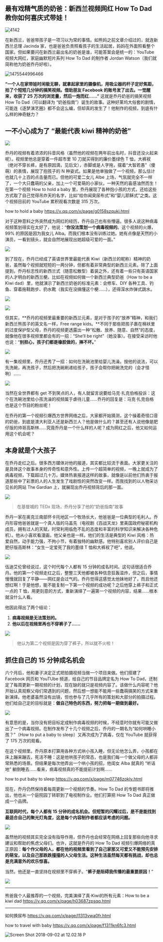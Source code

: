 ## 最有戏精气质的奶爸：新西兰视频网红 How To Dad 教你如何喜庆式带娃！

![4142](https://i.imgur.com/3v2F6ua.jpg)

在新西兰，爸爸带孩子是一项习以为常的事情。如熊妈之前文章介绍过的，就连新西兰总理 Jacinda 家，也是爸爸负责照看孩子的生活起居，妈妈在外面照看整个国家。但如果要问在新西兰最出名的奶爸是谁，可能答案会是统一的：YouTube 视频大网红，家庭幽默短片系列 How To Dad 的制作者 Jordan Watson（我们就简称他为奶爸乔丹好啦）。

![1475544996466](https://i.imgur.com/5NWhDLp.jpg)


**“一个人在家带娃时闲极无聊，就拿起家里的摄像机，用吸尘器的杆子定好焦距，拍了个短短几分钟的搞笑视频。借助朋友 Facebook 的账号发了出去。一觉醒来，收获了 25 万次的浏览量，然后一炮而红……”** 这就是乔丹奶爸的搞笑视频 How To Dad（可以翻译为 “奶爸指南”）诞生的故事。这种好莱坞大俗套的剧情，可能连《逐梦演艺圈》都不会这么编，但却真的发生了！他制作的视频，到底有什么样的神奇魅力？

## 一不小心成为了 “最能代表 kiwi 精神的奶爸”

![](https://i.imgur.com/fLjj7eQ.jpg)

乔丹的视频有着浓浓的抖音风格（虽然他的视频在两年前出名时，抖音还没火起来呢）。视频里他总是穿着一件超市里 10 刀就买得到的廉价墨绿色 T 恤，大裤衩（绝对不穿长裤，是有原因滴，见后文），赤脚或是人字拖，摆着“大智若愚”（傻萌）的表情，展现了抱孩子的 N 种姿式。如果是他单独做了一个视频，那么估计也就几十上百的点击量而已。但他的可爱二女儿 Albe 上场，气氛就完全不一样了，一个大只蠢萌的父亲，加上一个可爱萌的小家伙，一种天然的喜感油然而生！在第一个视频 How to hold a baby 里，乔丹展现了各种抱小孩的方式，还给这些方式取了自己觉得吊炸天的名字，比如“给你闻臭尿布式”和“婴儿耶稣式”之类。这个视频目前的 YouTube 累积观看次数是 315 万次。

how to hold a baby
https://v.qq.com/x/page/g0158szquki.html

对于这种意料之外突然成为网红的经历，乔丹自己也有些懵逼。很多人说这种病毒视频策划得实在太好了，他说：“**你没法策划一个病毒视频的**。这个视频的火爆，99% 的原因是因为我女儿 Alba。而我们根本没有训练过她。她有点像是天然的小演员，一看到镜头，就会自然地展现出她超级可爱的一面。”

![](https://i.imgur.com/j7kEP5O.jpg)


到了现在，乔丹已经成了英语世界里最能代表 Kiwi（新西兰的昵称）精神的奶爸，虽然每个视频就短短的一两分钟，但都有着非常典型的新西兰元素。除了上面提到，乔丹标志性的新西兰式（随意松散型）着装之外，还有着一些只有英语国家的人才明白的新西兰梗。比如在视频如何做一个新西兰典型奶爸（How to be a Kiwi dad）里，他就演示了新西兰奶爸的标准元素：会修车、DIY 各种工具、钓鱼、穿着拖鞋跑步、扔水靴（我实在没搞懂这个梗……），还得深水炸弹式跳水。

![](https://i.imgur.com/YwJ7clE.jpg)

![](https://i.imgur.com/C5cbATs.jpg)


但其实，**乔丹的视频里最重要的新西兰元素，是对于孩子的“放养”精神，和我们新西兰熊孩子的英文名一样，Free range kids。**不同于那些把孩子裹在棉袄里的过度保护型父母，乔丹的视频更透露出一种“松散、放养、随意、自然”的态度，就像他在很多视频里都会有的一招：“She’ll be right”（她没事）。在接受采访时他也说：“**别担心，孩子们都是橡胶做的，摔不坏。**”

![](https://i.imgur.com/hutB71I.jpg)


有一集视频里，乔丹还秀了一招：如何在洗碗池里给婴儿洗澡。按他的说法，可以先洗碗，再洗孩子，然后把洗碗刷递给孩子，孩子会帮你把碗洗完的（会才怪咧）……

![](https://i.imgur.com/ulxrTJI.jpg)


当然在全世界都有 get 不到笑点的人，有人就留言说要给马克·扎克伯格投诉：这个在洗碗池里给小孩洗澡的视频属于虐待儿童……乔丹的回复是：马克·扎克伯格也是这个节目的粉丝呢！

在乔丹的第一个视频引爆西方世界网络之后，大家都开始猜测，这个操着奇怪口音的奶爸，到底是澳大利亚人还是新西兰人？他是做什么的？甚至还有人说他像是肥仔版的帅哥高斯林……究竟乔丹是一个什么样的人呢？成为网红之后，他又如何运用这个机会呢？

## 本身就是个大孩子

在乔丹走红之后。很多西方媒体对他的报道，其实都比较流于表面。大家更关注的是具体这个故事本身的传奇性和意外性。上传一个超简单的视频，一晚上就成为了病毒视频，下载超过几十万。媒体热衷报道这样的故事，就像是以前他们热衷于报道那些中了彩票的人的人生发生了戏剧性的突然改变一样。而我找到的以人物采访见长的网站 The Gardian 上，就展现出乔丹视频背后的那一面。

![](https://i.imgur.com/A2p9V1P.jpg)

> 在基督城的 TEDx 现场，乔丹分享了他的“奶爸指南”故事

乔丹一家在奥克兰南部怀卡托地区一个牧场长大，他爸爸是一位典型的毛利人。乔丹形容他爸爸就是一个真人版的马盖先（电视剧《百战天龙》里美国政府秘密机构成员，拥有过人的天赋，时常利用临危不乱的态度和丰富的科学知识来解决各种危机）。他从小喜欢看漫画，他父亲也是一样。他们的生活是典型的 Kiwi 风格：热爱自然，动手能力强，不拘小节，有着独特的幽默感。他特别喜欢别人评价自己是肥仔版高斯林：“女生一定爱死了我的墨绿 T 恤和大裤衩了吧”，他说。

![](https://i.imgur.com/J1dTRxy.jpg)

伍迪艾伦曾经说过，这个时代每个人都有 15 分钟的成名时间。这句话很适合乔丹。他的第一个视频走红之后，整整三天他都被各种信息狂轰滥炸，但之后，事情慢慢就回复了平静——网红是会过气的。乔丹觉得这感觉太他妹地好了，而且他还想红啊！于是他想，能不能复制一下第一个视频的成功呢？之后他穿上裤子和正式一点的 T 恤，用更刻意的方式，重新演绎了一遍第一个视频的内容，结果……根本就没什么人看。

他因此得出了两个结论：

1. **病毒视频是无法策划的。**
2. **他以后在视频里再也不穿裤子了……**

![](https://i.imgur.com/9A02noo.jpg)

> 他认为第二个视频是因为穿了裤子，所以就不火啦！

## 抓住自己的 15 分钟成名机会

六个月后，他和妻子决定正式把拍摄视频当做一个项目来做。他们搭建了 Facebook 网页和 YouTUbe 频道，给自己的节目品牌定名为 How To Dad，还制定了每周更新一期视频的计划，现在缺的就只是视频内容了。该做什么内容呢？他开始认真观察父母们常遇到的问题，然后想一想能不能用一些蠢萌搞笑的方式来重新演绎。他老婆虽然没有出镜，但也参与了几乎所有的策划和大部分的拍摄过程。他们给自己定的目标就是：**做自己特色的东西，努力把每一期做到最好。**

![](https://i.imgur.com/ZU2sFXm.jpg)

有意思的是，当你没有把目标定成制作病毒视频的时候，不经意时你就有可能又做出了一个病毒视频。在制作发布了十几个视频之后，乔丹的一期名为“如何哄睡小孩？”（How to put a baby to sleep）又再次成为了病毒，仅在 YouTube 就获得了 175 万次的观看。

在这个视频里。乔丹原本打算用各种方式哄小孩入睡，但无论他怎么弄，小孩都在床上蹦来蹦去，死活不睡：这是他哄孩子的常态，也是我们每一个做父母的人都非常熟悉的场景。但结果是每次他弄出一个哄小孩的招，他闺女 Alba 就真的 “听话地” 躺倒睡去……看来，病毒视频真的不能提前计划啊……

how to put baby to sleep
https://v.qq.com/x/page/m07746zoklv.html

现在，乔丹仍然保持着每周更新一个视频的节奏。How To Dad 的专题书即将推出，他也从一个庭院园丁转职到了电视制作业。他们打算把 How To Dad 真正做成一个品牌。

**互联网时代，每个人都有 15 分钟的成名机会。但短暂的闪耀过后，是不是能找到最适合自己的聚光灯角度，这是每个内容制作者都应该考虑的问题。**

![](https://i.imgur.com/LkT2VKL.jpg)

虽然他的视频其实完全没有指导作用，但乔丹也会经常在网络上回复那些向他寻求建议和帮助的焦虑父母们。也许，这就是乔丹的 How To Dad 视频引爆网络的真正原因：**每个作父母的人，都在他的视频里看到了自己家那又可爱又不能预先安排的萌宝，以及自己那跌跌撞撞的人父母生活。这种生活虽然每天都有挑战，却也总是充满意外的欢乐惊喜。**

当然，他还是一直坚持在视频里不穿裤子。“**裤子是阻碍我传播的最重要原因！**”

![](https://i.imgur.com/zxnG8nj.jpg)

***

熊爸我个人最推荐的一个视频，完美演绎了真·Kiwi的所有元素：How to be a kiwi dad
https://v.qq.com/x/page/h03687zpsqq.html

***



如何换尿布
https://v.qq.com/x/page/l1313vwa0fr.html



how to travel with baby
https://v.qq.com/x/page/f1311kn6fc3.html


![Screen Shot 2018-09-02 at 12.02.18 P](media/15358584168042/Screen%20Shot%202018-09-02%20at%2012.02.18%20PM.png)

